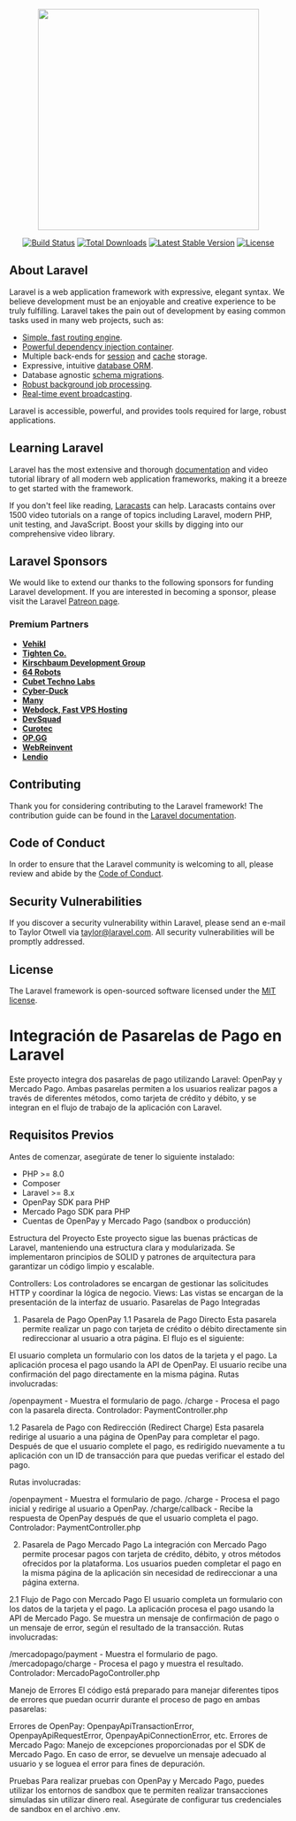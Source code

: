 <p align="center"><a href="https://laravel.com" target="_blank"><img src="https://raw.githubusercontent.com/laravel/art/master/logo-lockup/5%20SVG/2%20CMYK/1%20Full%20Color/laravel-logolockup-cmyk-red.svg" width="400"></a></p>

<p align="center">
<a href="https://travis-ci.org/laravel/framework"><img src="https://travis-ci.org/laravel/framework.svg" alt="Build Status"></a>
<a href="https://packagist.org/packages/laravel/framework"><img src="https://img.shields.io/packagist/dt/laravel/framework" alt="Total Downloads"></a>
<a href="https://packagist.org/packages/laravel/framework"><img src="https://img.shields.io/packagist/v/laravel/framework" alt="Latest Stable Version"></a>
<a href="https://packagist.org/packages/laravel/framework"><img src="https://img.shields.io/packagist/l/laravel/framework" alt="License"></a>
</p>

## About Laravel

Laravel is a web application framework with expressive, elegant syntax. We believe development must be an enjoyable and creative experience to be truly fulfilling. Laravel takes the pain out of development by easing common tasks used in many web projects, such as:

- [Simple, fast routing engine](https://laravel.com/docs/routing).
- [Powerful dependency injection container](https://laravel.com/docs/container).
- Multiple back-ends for [session](https://laravel.com/docs/session) and [cache](https://laravel.com/docs/cache) storage.
- Expressive, intuitive [database ORM](https://laravel.com/docs/eloquent).
- Database agnostic [schema migrations](https://laravel.com/docs/migrations).
- [Robust background job processing](https://laravel.com/docs/queues).
- [Real-time event broadcasting](https://laravel.com/docs/broadcasting).

Laravel is accessible, powerful, and provides tools required for large, robust applications.

## Learning Laravel

Laravel has the most extensive and thorough [documentation](https://laravel.com/docs) and video tutorial library of all modern web application frameworks, making it a breeze to get started with the framework.

If you don't feel like reading, [Laracasts](https://laracasts.com) can help. Laracasts contains over 1500 video tutorials on a range of topics including Laravel, modern PHP, unit testing, and JavaScript. Boost your skills by digging into our comprehensive video library.

## Laravel Sponsors

We would like to extend our thanks to the following sponsors for funding Laravel development. If you are interested in becoming a sponsor, please visit the Laravel [Patreon page](https://patreon.com/taylorotwell).

### Premium Partners

- **[Vehikl](https://vehikl.com/)**
- **[Tighten Co.](https://tighten.co)**
- **[Kirschbaum Development Group](https://kirschbaumdevelopment.com)**
- **[64 Robots](https://64robots.com)**
- **[Cubet Techno Labs](https://cubettech.com)**
- **[Cyber-Duck](https://cyber-duck.co.uk)**
- **[Many](https://www.many.co.uk)**
- **[Webdock, Fast VPS Hosting](https://www.webdock.io/en)**
- **[DevSquad](https://devsquad.com)**
- **[Curotec](https://www.curotec.com/services/technologies/laravel/)**
- **[OP.GG](https://op.gg)**
- **[WebReinvent](https://webreinvent.com/?utm_source=laravel&utm_medium=github&utm_campaign=patreon-sponsors)**
- **[Lendio](https://lendio.com)**

## Contributing

Thank you for considering contributing to the Laravel framework! The contribution guide can be found in the [Laravel documentation](https://laravel.com/docs/contributions).

## Code of Conduct

In order to ensure that the Laravel community is welcoming to all, please review and abide by the [Code of Conduct](https://laravel.com/docs/contributions#code-of-conduct).

## Security Vulnerabilities

If you discover a security vulnerability within Laravel, please send an e-mail to Taylor Otwell via [taylor@laravel.com](mailto:taylor@laravel.com). All security vulnerabilities will be promptly addressed.

## License

The Laravel framework is open-sourced software licensed under the [MIT license](https://opensource.org/licenses/MIT).






# Integración de Pasarelas de Pago en Laravel

Este proyecto integra dos pasarelas de pago utilizando Laravel: OpenPay y Mercado Pago. Ambas pasarelas permiten a los usuarios realizar pagos a través de diferentes métodos, como tarjeta de crédito y débito, y se integran en el flujo de trabajo de la aplicación con Laravel.

## Requisitos Previos

Antes de comenzar, asegúrate de tener lo siguiente instalado:

- PHP >= 8.0
- Composer
- Laravel >= 8.x
- OpenPay SDK para PHP
- Mercado Pago SDK para PHP
- Cuentas de OpenPay y Mercado Pago (sandbox o producción)

Estructura del Proyecto
Este proyecto sigue las buenas prácticas de Laravel, manteniendo una estructura clara y modularizada. Se implementaron principios de SOLID y patrones de arquitectura para garantizar un código limpio y escalable.

Controllers: Los controladores se encargan de gestionar las solicitudes HTTP y coordinar la lógica de negocio.
Views: Las vistas se encargan de la presentación de la interfaz de usuario.
Pasarelas de Pago Integradas

1. Pasarela de Pago OpenPay
1.1 Pasarela de Pago Directo
Esta pasarela permite realizar un pago con tarjeta de crédito o débito directamente sin redireccionar al usuario a otra página. El flujo es el siguiente:

El usuario completa un formulario con los datos de la tarjeta y el pago.
La aplicación procesa el pago usando la API de OpenPay.
El usuario recibe una confirmación del pago directamente en la misma página.
Rutas involucradas:

/openpayment - Muestra el formulario de pago.
/charge - Procesa el pago con la pasarela directa.
Controlador: PaymentController.php

1.2 Pasarela de Pago con Redirección (Redirect Charge)
Esta pasarela redirige al usuario a una página de OpenPay para completar el pago. Después de que el usuario complete el pago, es redirigido nuevamente a tu aplicación con un ID de transacción para que puedas verificar el estado del pago.

Rutas involucradas:

/openpayment - Muestra el formulario de pago.
/charge - Procesa el pago inicial y redirige al usuario a OpenPay.
/charge/callback - Recibe la respuesta de OpenPay después de que el usuario completa el pago.
Controlador: PaymentController.php

2. Pasarela de Pago Mercado Pago
La integración con Mercado Pago permite procesar pagos con tarjeta de crédito, débito, y otros métodos ofrecidos por la plataforma. Los usuarios pueden completar el pago en la misma página de la aplicación sin necesidad de redireccionar a una página externa.

2.1 Flujo de Pago con Mercado Pago
El usuario completa un formulario con los datos de la tarjeta y el pago.
La aplicación procesa el pago usando la API de Mercado Pago.
Se muestra un mensaje de confirmación de pago o un mensaje de error, según el resultado de la transacción.
Rutas involucradas:

/mercadopago/payment - Muestra el formulario de pago.
/mercadopago/charge - Procesa el pago y muestra el resultado.
Controlador: MercadoPagoController.php

Manejo de Errores
El código está preparado para manejar diferentes tipos de errores que puedan ocurrir durante el proceso de pago en ambas pasarelas:

Errores de OpenPay: OpenpayApiTransactionError, OpenpayApiRequestError, OpenpayApiConnectionError, etc.
Errores de Mercado Pago: Manejo de excepciones proporcionadas por el SDK de Mercado Pago.
En caso de error, se devuelve un mensaje adecuado al usuario y se loguea el error para fines de depuración.

Pruebas
Para realizar pruebas con OpenPay y Mercado Pago, puedes utilizar los entornos de sandbox que te permiten realizar transacciones simuladas sin utilizar dinero real. Asegúrate de configurar tus credenciales de sandbox en el archivo .env.

